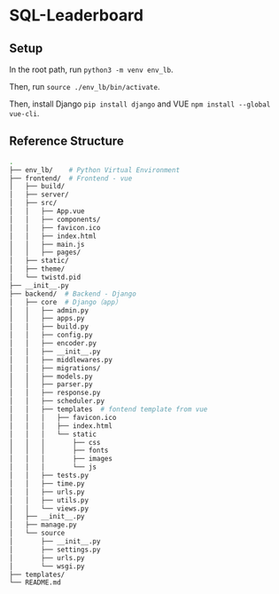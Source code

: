 # SQL-Leaderboard

## Setup

In the root path, run ``python3 -m venv env_lb``.

Then, run ``source ./env_lb/bin/activate``.

Then, install Django ``pip install django`` and VUE ``npm install --global vue-cli``.

## Reference Structure

```bash
.
├── env_lb/    # Python Virtual Environment
├── frontend/  # Frontend - vue
│   ├── build/
│   ├── server/
│   ├── src/  
│   │   ├── App.vue
│   │   ├── components/  
│   │   ├── favicon.ico
│   │   ├── index.html  
│   │   ├── main.js
│   │   ├── pages/
│   ├── static/
│   ├── theme/
│   └── twistd.pid
├── __init__.py
├── backend/  # Backend - Django
│   ├── core  # Django（app）
│   │   ├── admin.py
│   │   ├── apps.py
│   │   ├── build.py
│   │   ├── config.py
│   │   ├── encoder.py
│   │   ├── __init__.py
│   │   ├── middlewares.py
│   │   ├── migrations/
│   │   ├── models.py
│   │   ├── parser.py
│   │   ├── response.py
│   │   ├── scheduler.py
│   │   ├── templates  # fontend template from vue
│   │   │   ├── favicon.ico
│   │   │   ├── index.html
│   │   │   └── static
│   │   │       ├── css
│   │   │       ├── fonts
│   │   │       ├── images
│   │   │       └── js
│   │   ├── tests.py
│   │   ├── time.py
│   │   ├── urls.py
│   │   ├── utils.py
│   │   └── views.py
│   ├── __init__.py
│   ├── manage.py
│   └── source
│       ├── __init__.py
│       ├── settings.py
│       ├── urls.py
│       └── wsgi.py
├── templates/  
└── README.md
```
